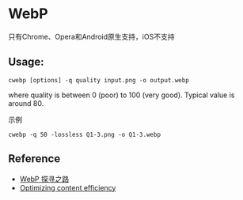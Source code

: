 # WebP
只有Chrome、Opera和Android原生支持，iOS不支持

## Usage:
```shell
cwebp [options] -q quality input.png -o output.webp
```
where quality is between 0 (poor) to 100 (very good).
Typical value is around 80.

示例
```shell
cwebp -q 50 -lossless Q1-3.png -o Q1-3.webp
```

## Reference
- [WebP 探寻之路](http://isux.tencent.com/introduction-of-webp.html)
- [Optimizing content efficiency](https://developers.google.com/web/fundamentals/performance/optimizing-content-efficiency/image-optimization)
